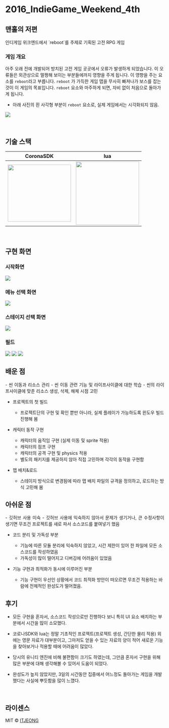 # 2016_IndieGame_Weekend_4th


## 맨홀의 저편

<p align="justify">
인디게임 위크엔드에서 `reboot`를 주제로 기획된 고전 RPG 게임

### 게임 개요
아주 오래 전에 개발되어 방치된 고전 게임 곳곳에서 오류가 발생하게 되었습니다. 이 오류들은 외관상으로 멀쩡해 보이는 부분들에까지 영향을 주게 됩니다. 이 영향을 주는 요소를 `reboot`라고 부릅니다. `reboot` 가 가득한 게임 맵을 무사히 빠져나가 보스를 잡는 것이 이 게임의 목표입니다. `reboot` 요소와 마주하게 되면, 자비 없이 처음으로 돌아가게 됩니다.

- 아래 사진의 흰 사각형 부분이 `reboot` 요소로, 실제 게임에서는 시각화되지 않음.

<img src="/.images/physics.png">

</p>


<br>

## 기술 스택

| CoronaSDK | lua |
| :--------: | :--------: |
|   <img src="/.images/coronasdk.png" width="200" height="180"/>   |   <img src="/.images/lua.png" width="200" height="200"/>    |

<br>

## 구현 화면


### 시작화면

<img src="/.images/title.png">

### 메뉴 선택 화면

<img src="/.images/menu.png">

### 스테이지 선택 화면

<img src="/.images/menu_2.png">

### 필드

<img src="/.images/field.png">
<img src="/.images/field_2.png">
<img src="/.images/ui.png">

<br>

## 배운 점

<p align="justify">
- 씬 이동과 리소스 관리
    - 씬 이동 관련 기능 및 라이프사이클에 대한 학습
    - 씬의 라이프사이클에 맞춘 리소스 생성, 삭제, 해체 시점 고민

- 프로젝트의 첫 빌드
    - 프로젝트단의 구현 및 확인 뿐만 아니라, 실제 플레이가 가능하도록 윈도우 빌드 진행해 봄

- 캐릭터 동작 구현
    - 캐릭터의 움직임 구현 (실제 이동 및 sprite 적용)
    - 캐릭터의 점프 구현
    - 캐릭터의 공격 구현 및 physics 적용
    - 별도의 패키지를 제공하지 않아 직접 고민하며 각각의 동작을 구현함

- 맵 배치&로드
    - 스테이지 방식으로 변경됨에 따라 맵 배치 파일의 규격을 정의하고, 로드하는 방식 고민해 봄

</p>

## 아쉬운 점
<p align="justify">
- 깃허브 사용 미숙
    - 깃허브 사용에 익숙하지 않아서 문제가 생기거나, 큰 수정사항이 생기면 무조건 프로젝트를 새로 파서 소스코드를 붙여넣기 했음

- 코드 분리 및 가독성 부분
    - 기능에 따른 모듈 분리에 익숙하지 않았고, 시간 제한이 있어 한 파일에 모든 소스코드를 작성하였음
    - 가독성이 많이 떨어지고 디버깅에 어려움이 있었음

- 기능 구현과 최적화가 동시에 이루어진 부분
    - 기능 구현이 우선인 상황에서 코드 최적화 방안이 떠오르면 무조건 적용하는 바람에 전체적인 완성도가 떨어졌음.
</p>

## 후기
<p align="justify">

- 모든 구현을 혼자서, 소스코드 작성으로만 진행하다 보니 특히 UI 요소 배치하는 부분에서 시간을 많이 소모했다.

- 코로나SDK와 lua는 정말 기초적인 프로젝트(프로젝트 생성, 간단한 물리 적용) 외에는 영문 자료가 대부분이고, 그마저도 얻을 수 있는 자료의 양이 적어 새로운 기능을 찾아보거나 적용할 때에 어려움이 많았다.

- 당시의 유니티 엔진에 비해 불편함이 크기도 하였는데, 그만큼 혼자서 구현을 위해 많은 부분에 대해 생각해볼 수 있어서 도움이 되었다.

- 완성도가 높지 않았지만, 3일의 시간동안 집중에서 어느정도 돌아가는 게임을 개발했다는 사실에 뿌듯함을 많이 느꼈다.

</p>


<br>

## 라이센스

MIT &copy; [ITJEONG](mailto:derbana1027@gmail.com)

